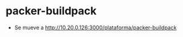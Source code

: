 packer-buildpack
================

 - Se mueve a http://10.20.0.126:3000/plataforma/packer-buildpack
